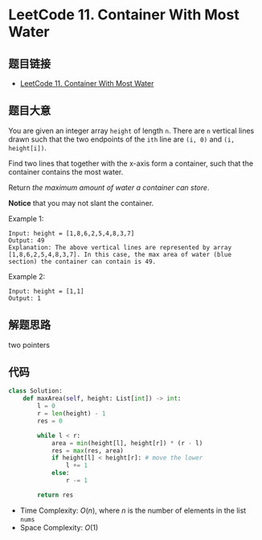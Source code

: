 # LeetCode 11. Container With Most Water
## 题目链接
* [LeetCode 11. Container With Most Water](https://leetcode.cn/problems/container-with-most-water/description/?envType=study-plan-v2&envId=top-100-liked)

## 题目大意
You are given an integer array `height` of length `n`. There are `n` vertical lines drawn such that the two endpoints of the `ith` line are `(i, 0)` and `(i, height[i])`.

Find two lines that together with the x-axis form a container, such that the container contains the most water.

Return *the maximum amount of water a container can store*.

**Notice** that you may not slant the container.

Example 1:
```
Input: height = [1,8,6,2,5,4,8,3,7]
Output: 49
Explanation: The above vertical lines are represented by array [1,8,6,2,5,4,8,3,7]. In this case, the max area of water (blue section) the container can contain is 49.
```
Example 2:
```
Input: height = [1,1]
Output: 1
```

## 解题思路
two pointers

## 代码
```python
class Solution:
    def maxArea(self, height: List[int]) -> int:
        l = 0
        r = len(height) - 1
        res = 0

        while l < r:
            area = min(height[l], height[r]) * (r - l)
            res = max(res, area)
            if height[l] < height[r]: # move the lower
                l += 1
            else:
                r -= 1

        return res
```
* Time Complexity: $O(n)$, where $n$ is the number of elements in the list `nums`
* Space Complexity: $O(1)$